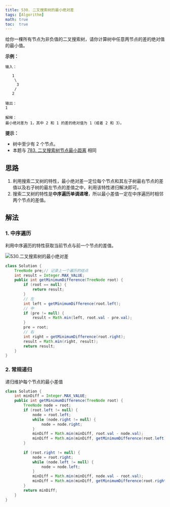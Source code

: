 ```yaml
---
title: 530. 二叉搜索树的最小绝对差
tags: [Algorithm]
math: true
toc:  true
---
```


给你一棵所有节点为非负值的二叉搜索树，请你计算树中任意两节点的差的绝对值的最小值。

**示例：**

```
输入：

   1
    \
     3
    /
   2

输出：
1

解释：
最小绝对差为 1，其中 2 和 1 的差的绝对值为 1（或者 2 和 3）。
```

**提示：**

- 树中至少有 2 个节点。
- 本题与 [783. 二叉搜索树节点最小距离](https://leetcode-cn.com/problems/minimum-distance-between-bst-nodes/) 相同

## 思路

1. 利用搜索二叉树的特性，最小绝对差一定位每个节点和其左子树最右节点的差值以及右子树的最左节点的差值之中，利用该特性递归解决即可。
2. 搜索二叉树的特性是**中序遍历单调递增**，所以最小差值一定在中序遍历时相邻两个节点的差值。

## 解法

### 1. 中序遍历

利用中序遍历的特性获取当前节点与前一个节点的差值。

![530.二叉搜索树的最小绝对差](https://raw.githubusercontent.com/Traserve/traserve.github.io/main/_posts/algorithm/images/530-1.png)

```java
class Solution {
    TreeNode pre;// 记录上一个遍历的结点
    int result = Integer.MAX_VALUE;
    public int getMinimumDifference(TreeNode root) {
        if (root == null) {
            return result;
        }
        // 左
        int left = getMinimumDifference(root.left);
        // 中
        if (pre != null) {
            result = Math.min(left, root.val - pre.val);
        }
        pre = root;
        // 右
        int right = getMinimumDifference(root.right);
        result = Math.min(right, result);
        return result;
    }
}
```

### 2. 常规递归

递归维护每个节点的最小差值

```java
class Solution {
    int minDiff = Integer.MAX_VALUE;
    public int getMinimumDifference(TreeNode root) {
        TreeNode node = root;
        if (root.left != null) {
            node = root.left;
            while (node.right != null) {
                node = node.right;
            }
            minDiff = Math.min(minDiff, root.val - node.val);
            minDiff = Math.min(minDiff, getMinimumDifference(root.left));
        }
        
        if (root.right != null) {
            node = root.right;
            while (node.left != null) {
                node = node.left;
            }
            minDiff = Math.min(minDiff, node.val - root.val);
            minDiff = Math.min(minDiff, getMinimumDifference(root.right));
        }
        return minDiff;
    }
}
```

